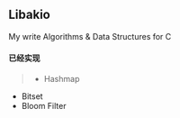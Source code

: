 ## Libakio

My write Algorithms &amp; Data Structures for C

#### 已经实现

> + Hashmap
  + Bitset
  + Bloom Filter
